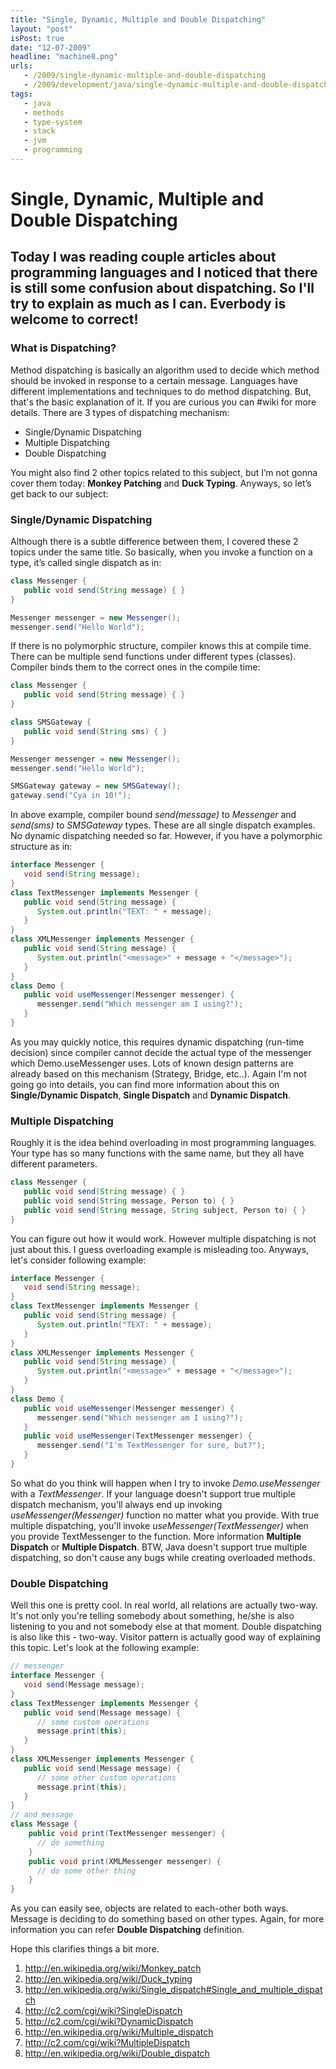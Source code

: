 ```yaml
---
title: "Single, Dynamic, Multiple and Double Dispatching"
layout: "post"
isPost: true
date: "12-07-2009"
headline: "machine8.png"
urls:
   - /2009/single-dynamic-multiple-and-double-dispatching
   - /2009/development/java/single-dynamic-multiple-and-double-dispatching
tags:
   - java
   - methods
   - type-system
   - stack
   - jvm
   - programming
---
```


# Single, Dynamic, Multiple and Double Dispatching

## Today I was reading couple articles about programming languages and I noticed that there is still some confusion about dispatching. So I'll try to explain as much as I can. Everbody is welcome to correct!

### What is Dispatching?

Method dispatching is basically an algorithm used to decide which method should be invoked in response to a certain message. Languages have different implementations and techniques to do method dispatching. But, that's the basic explanation of it. If you are curious you can #wiki for more details. There are 3 types of dispatching mechanism:

* Single/Dynamic Dispatching
* Multiple Dispatching
* Double Dispatching

You might also find 2 other topics related to this subject, but I’m not gonna cover them today: **Monkey Patching** and **Duck Typing**. Anyways, so let’s get back to our subject:

### Single/Dynamic Dispatching

Although there is a subtle difference between them, I covered these 2 topics under the same title. So basically, when you invoke a function on a type, it’s called single dispatch as in:

```java
class Messenger {
   public void send(String message) { }
}

Messenger messenger = new Messenger();
messenger.send("Hello World");
```

If there is no polymorphic structure, compiler knows this at compile time. There can be multiple send functions under different types (classes). Compiler binds them to the correct ones in the compile time:

```java
class Messenger {
   public void send(String message) { }
}

class SMSGateway {
   public void send(String sms) { }
}

Messenger messenger = new Messenger();
messenger.send("Hello World");

SMSGateway gateway = new SMSGateway();
gateway.send("Cya in 10!");
```

In above example, compiler bound *send(message)* to *Messenger* and *send(sms)* to *SMSGateway* types. These are all single dispatch examples. No dynamic dispatching needed so far. However, if you have a polymorphic structure as in:

```java
interface Messenger {
   void send(String message);
}
class TextMessenger implements Messenger {
   public void send(String message) {
      System.out.println("TEXT: " + message);
   }
}
class XMLMessenger implements Messenger {
   public void send(String message) {
      System.out.println("<message>" + message + "</message>");
   }
}
class Demo {
   public void useMessenger(Messenger messenger) {
      messenger.send("Which messenger am I using?");
   }
}
```

As you may quickly notice, this requires dynamic dispatching (run-time decision) since compiler cannot decide the actual type of the messenger which Demo.useMessenger uses. Lots of known design patterns are already based on this mechanism (Strategy, Bridge, etc..). Again I'm not going go into details, you can find more information about this on **Single/Dynamic Dispatch**, **Single Dispatch** and **Dynamic Dispatch**.

### Multiple Dispatching

Roughly it is the idea behind overloading in most programming languages. Your type has so many functions with the same name, but they all have different parameters.

```java
class Messenger {
   public void send(String message) { }
   public void send(String message, Person to) { }
   public void send(String message, String subject, Person to) { }
}
```

You can figure out how it would work. However multiple dispatching is not just about this. I guess overloading example is misleading too. Anyways, let's consider following example:

```java
interface Messenger {
   void send(String message);
}
class TextMessenger implements Messenger {
   public void send(String message) {
      System.out.println("TEXT: " + message);
   }
}
class XMLMessenger implements Messenger {
   public void send(String message) {
      System.out.println("<message>" + message + "</message>");
   }
}
class Demo {
   public void useMessenger(Messenger messenger) {
      messenger.send("Which messenger am I using?");
   }
   public void useMessenger(TextMessenger messenger) {
      messenger.send("I'm TextMessenger for sure, but?");
   }
}
```

So what do you think will happen when I try to invoke *Demo.useMessenger* with a *TextMessenger*. If your language doesn't support true multiple dispatch mechanism, you'll always end up invoking *useMessenger(Messenger)* function no matter what you provide. With true multiple dispatching, you'll invoke *useMessenger(TextMessenger)* when you provide TextMessenger to the function. More information **Multiple Dispatch** or **Multiple Dispatch**. BTW, Java doesn't support true multiple dispatching, so don't cause any bugs while creating overloaded methods.

### Double Dispatching

Well this one is pretty cool. In real world, all relations are actually two-way. It's not only you're telling somebody about something, he/she is also listening to you and not somebody else at that moment. Double dispatching is also like this - two-way. Visitor pattern is actually good way of explaining this topic. Let's look at the following example:

```java
// messenger
interface Messenger {
   void send(Message message);
}
class TextMessenger implements Messenger {
   public void send(Message message) {
      // some custom operations
      message.print(this);
   }
}
class XMLMessenger implements Messenger {
   public void send(Message message) {
      // some other custom operations
      message.print(this);
   }
}
// and message
class Message {
    public void print(TextMessenger messenger) {
      // do something
    }
    public void print(XMLMessenger messenger) {
      // do some other thing
    }
}
```

As you can easily see, objects are related to each-other both ways. Message is deciding to do something based on other types. Again, for more information you can refer **Double Dispatching** definition.

Hope this clarifies things a bit more.

1. http://en.wikipedia.org/wiki/Monkey_patch
1. http://en.wikipedia.org/wiki/Duck_typing
1. http://en.wikipedia.org/wiki/Single_dispatch#Single_and_multiple_dispatch
1. http://c2.com/cgi/wiki?SingleDispatch
1. http://c2.com/cgi/wiki?DynamicDispatch
1. http://en.wikipedia.org/wiki/Multiple_dispatch
1. http://c2.com/cgi/wiki?MultipleDispatch
1. http://en.wikipedia.org/wiki/Double_dispatch
